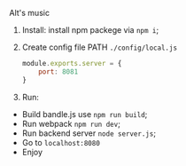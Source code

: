 Alt's music

1. Install: install npm packege via `npm i`;
2. Create config file PATH `./config/local.js`

    ```javascript
    module.exports.server = {
        port: 8081
    }
    ```
    
3. Run: 
  - Build bandle.js use `npm run build`;
  - Run webpack `npm run dev`;
  - Run backend server `node server.js`;
  - Go to `localhost:8080`
  - Enjoy
